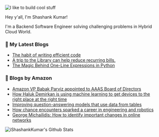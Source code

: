 ![I like to build cool stuff](https://res.cloudinary.com/dt8g3rhcy/image/upload/v1595929574/i_like_to_build_cool_shit._1_nzbwjh.png)

Hey y'all, I'm Shashank Kumar! 

I'm a Backend Software Engineer solving challenging problems in Hybrid Cloud World.

### 📕 My Latest Blogs
<!-- BLOG-POST-LIST:START -->
- [The habit of writing efficient code](https://medium.com/@ishashankkumar/the-habit-of-writing-efficient-code-153b05f04269?source=rss-d24dda280d5f------2)
- [A trip to the Library can help reduce recurring bills.](https://medium.com/swlh/a-trip-to-the-library-can-help-reduce-recurring-bills-23bca495cdf5?source=rss-d24dda280d5f------2)
- [The Magic Behind One-Line Expressions in Python](https://medium.com/swlh/the-magic-behind-one-line-expressions-in-python-816c10180c5c?source=rss-d24dda280d5f------2)
<!-- BLOG-POST-LIST:END -->

### 📕 Blogs by Amazon
<!-- AMAZON-BLOG-POST-LIST:START -->
- [Amazon VP Babak Parviz appointed to AAAS Board of Directors](https://www.amazon.science/latest-news/amazon-vp-babak-parviz-appointed-to-aaas-board-of-directors)
- [How Haluk Demirkan is using machine learning to get devices to the right place at the right time](https://www.amazon.science/working-at-amazon/haluk-demirkan-sales-forecast-demand-planning)
- [Improving question-answering models that use data from tables](https://www.amazon.science/blog/improving-question-answering-models-that-use-data-from-tables)
- [How chance encounters sparked a career in engineering and robotics](https://www.amazon.science/working-at-amazon/how-chance-encounters-sparked-a-career-in-engineering-and-robotics)
- [George Michailidis: How to identify important changes in online networks](https://www.amazon.science/working-at-amazon/george-michailidis-anomaly-detection-machine-learning)
<!-- AMAZON-BLOG-POST-LIST:END -->



<img align="center" alt="iShashankKumar's Github Stats" src="https://github-readme-stats.vercel.app/api?username=ishashankkumar&show_icons=true&hide_border=true" />
